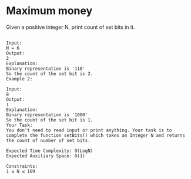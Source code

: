 
# Maximum money


Given a positive integer N, print count of set bits in it. 


````Example 1:

Input:
N = 6
Output:
2
Explanation:
Binary representation is '110' 
So the count of the set bit is 2.
Example 2:

Input:
8
Output:
1
Explanation:
Binary representation is '1000' 
So the count of the set bit is 1.
Your Task:  
You don't need to read input or print anything. Your task is to complete the function setBits() which takes an Integer N and returns the count of number of set bits.

Expected Time Complexity: O(LogN)
Expected Auxiliary Space: O(1)

Constraints:
1 ≤ N ≤ 109
